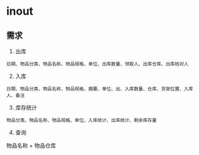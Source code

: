 # inout

## 需求

1. 出库

```
日期、物品分类、物品名称、物品规格、单位、出库数量、领取人、出库仓库、出库核对人
```

2. 入库

```
日期、物品分类、物品名称、物品规格、摘要、单位、出、入库数量、仓库、货架位置、入库人、备注
```

3. 库存统计

```
物品分类、物品名称、物品规格、单位、入库统计、出库统计、剩余库存量
```

4. 查询

物品名称 + 物品仓库